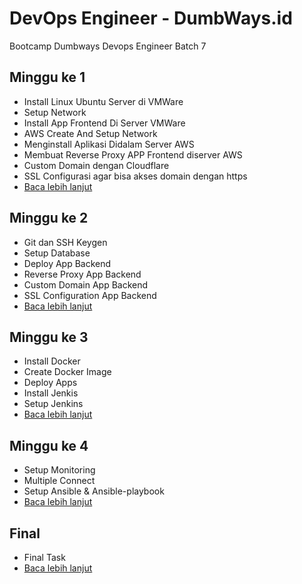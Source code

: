 # DevOps Engineer - DumbWays.id
Bootcamp Dumbways Devops Engineer Batch 7

## Minggu ke 1
- Install Linux Ubuntu Server di VMWare
- Setup Network
- Install App Frontend Di Server VMWare
- AWS Create And Setup Network
- Menginstall Aplikasi Didalam Server AWS
- Membuat Reverse Proxy APP Frontend diserver AWS
- Custom Domain dengan Cloudflare
- SSL Configurasi agar bisa akses domain dengan https
- [Baca lebih lanjut](week1/README.md)

## Minggu ke 2
- Git dan SSH Keygen
- Setup Database
- Deploy App Backend
- Reverse Proxy App Backend
- Custom Domain App Backend
- SSL Configuration App Backend
- [Baca lebih lanjut](week2/README.md)

## Minggu ke 3
- Install Docker
- Create Docker Image
- Deploy Apps
- Install Jenkis
- Setup Jenkins
- [Baca lebih lanjut](week3/README.md)

## Minggu ke 4
- Setup Monitoring
- Multiple Connect
- Setup Ansible & Ansible-playbook
- [Baca lebih lanjut](week4/README.md)

## Final
- Final Task
- [Baca lebih lanjut](final-task/README.md)
